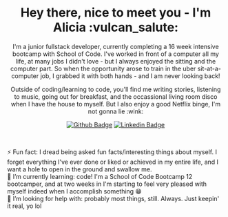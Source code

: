 <h1 align="center">Hey there, nice to meet you - I'm Alicia :vulcan_salute:</h1>

<p align="center">
I'm a junior fullstack developer, currently completing a 16 week intensive bootcamp with School of Code.  I've worked in front of a computer all my life, at many jobs I didn't love - but I always enjoyed the sitting and the computer part.  So when the opportunity arose to train in the uber sit-at-a-computer job, I grabbed it with both hands - and I am never looking back! 
</p>
<p align="center"> 
Outside of coding/learning to code, you'll find me writing stories, listening to music, going out for breakfast, and the occassional living room disco when I have the house to myself.  But I also enjoy a good Netflix binge, I'm not gonna lie :wink:
</p>

<div align="center">

[![Github Badge](https://img.shields.io/badge/-Github-black?style=flat-square&logo=github&link=https://https://github.com/lalicia/)](https://https://github.com/lalicia/) 
[![Linkedin Badge](https://img.shields.io/badge/-LinkedIn-blue?style=flat-square&logo=Linkedin&logoColor=white&link=https://www.linkedin.com/in/alicia-lowe-749a21240)](https://www.linkedin.com/in/alicia-lowe-749a21240)

<!--
[![Linkedin Badge](https://img.shields.io/badge/LinkedIn-0077B5?style=for-the-badge&logo=linkedin&logoColor=white&link=https://www.linkedin.com/in/alicia-lowe-749a21240/)](https://www.linkedin.com/in/alicia-lowe-749a21240/)
-->

</div>
<br>



<!--
### Hi there 👋
**lalicia/lalicia** is a ✨ _special_ ✨ repository because its `README.md` (this file) appears on your GitHub profile.

Here are some ideas to get you started:

- 🔭 I’m currently working on ...
- 🌱 I’m currently learning ...
- 👯 I’m looking to collaborate on ...
- 🤔 I’m looking for help with ...
- 💬 Ask me about ...
- 📫 How to reach me: ...
- 😄 Pronouns: ...
- ⚡ Fun fact: ...
-->

⚡ Fun fact: I dread being asked fun facts/interesting things about myself.  I forget everything I've ever done or liked or achieved in my entire life, and I want a hole to open in the ground and swallow me.
<br>
🌱 I’m currently learning: code!  I'm a School of Code Bootcamp 12 bootcamper, and at two weeks in I'm starting to feel very pleased with myself indeed when I accomplish something :grin:
<br>
🤔 I’m looking for help with: probably most things, still.  Always.  Just keepin' it real, yo lol
<br>
